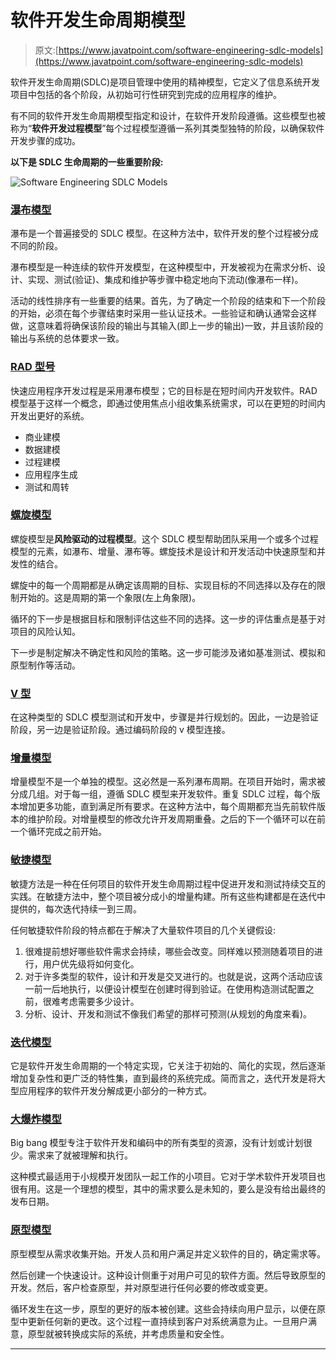 # 软件开发生命周期模型

> 原文:[https://www.javatpoint.com/software-engineering-sdlc-models](https://www.javatpoint.com/software-engineering-sdlc-models)

软件开发生命周期(SDLC)是项目管理中使用的精神模型，它定义了信息系统开发项目中包括的各个阶段，从初始可行性研究到完成的应用程序的维护。

有不同的软件开发生命周期模型指定和设计，在软件开发阶段遵循。这些模型也被称为“**软件开发过程模型**”每个过程模型遵循一系列其类型独特的阶段，以确保软件开发步骤的成功。

**以下是 SDLC 生命周期的一些重要阶段:**

![Software Engineering SDLC Models](../Images/d002328da74dd2504762060527b0a1ec.png)

### [瀑布模型](software-engineering-waterfall-model)

瀑布是一个普遍接受的 SDLC 模型。在这种方法中，软件开发的整个过程被分成不同的阶段。

瀑布模型是一种连续的软件开发模型，在这种模型中，开发被视为在需求分析、设计、实现、测试(验证)、集成和维护等步骤中稳定地向下流动(像瀑布一样)。

活动的线性排序有一些重要的结果。首先，为了确定一个阶段的结束和下一个阶段的开始，必须在每个步骤结束时采用一些认证技术。一些验证和确认通常会这样做，这意味着将确保该阶段的输出与其输入(即上一步的输出)一致，并且该阶段的输出与系统的总体要求一致。

### [RAD 型号](software-engineering-rapid-application-development-model)

快速应用程序开发过程是采用瀑布模型；它的目标是在短时间内开发软件。RAD 模型基于这样一个概念，即通过使用焦点小组收集系统需求，可以在更短的时间内开发出更好的系统。

*   商业建模
*   数据建模
*   过程建模
*   应用程序生成
*   测试和周转

### [螺旋模型](software-engineering-spiral-model)

螺旋模型是**风险驱动的过程模型**。这个 SDLC 模型帮助团队采用一个或多个过程模型的元素，如瀑布、增量、瀑布等。螺旋技术是设计和开发活动中快速原型和并发性的结合。

螺旋中的每一个周期都是从确定该周期的目标、实现目标的不同选择以及存在的限制开始的。这是周期的第一个象限(左上角象限)。

循环的下一步是根据目标和限制评估这些不同的选择。这一步的评估重点是基于对项目的风险认知。

下一步是制定解决不确定性和风险的策略。这一步可能涉及诸如基准测试、模拟和原型制作等活动。

### [V 型](software-engineering-v-model)

在这种类型的 SDLC 模型测试和开发中，步骤是并行规划的。因此，一边是验证阶段，另一边是验证阶段。通过编码阶段的 v 模型连接。

### [增量模型](software-engineering-incremental-model)

增量模型不是一个单独的模型。这必然是一系列瀑布周期。在项目开始时，需求被分成几组。对于每一组，遵循 SDLC 模型来开发软件。重复 SDLC 过程，每个版本增加更多功能，直到满足所有要求。在这种方法中，每个周期都充当先前软件版本的维护阶段。对增量模型的修改允许开发周期重叠。之后的下一个循环可以在前一个循环完成之前开始。

### [敏捷模型](software-engineering-agile-model)

敏捷方法是一种在任何项目的软件开发生命周期过程中促进开发和测试持续交互的实践。在敏捷方法中，整个项目被分成小的增量构建。所有这些构建都是在迭代中提供的，每次迭代持续一到三周。

任何敏捷软件阶段的特点都在于解决了大量软件项目的几个关键假设:

1.  很难提前想好哪些软件需求会持续，哪些会改变。同样难以预测随着项目的进行，用户优先级将如何变化。
2.  对于许多类型的软件，设计和开发是交叉进行的。也就是说，这两个活动应该一前一后地执行，以便设计模型在创建时得到验证。在使用构造测试配置之前，很难考虑需要多少设计。
3.  分析、设计、开发和测试不像我们希望的那样可预测(从规划的角度来看)。

### [迭代模型](software-engineering-iterative-model)

它是软件开发生命周期的一个特定实现，它关注于初始的、简化的实现，然后逐渐增加复杂性和更广泛的特性集，直到最终的系统完成。简而言之，迭代开发是将大型应用程序的软件开发分解成更小部分的一种方式。

### [大爆炸模型](software-engineering-big-bang-model)

Big bang 模型专注于软件开发和编码中的所有类型的资源，没有计划或计划很少。需求来了就被理解和执行。

这种模式最适用于小规模开发团队一起工作的小项目。它对于学术软件开发项目也很有用。这是一个理想的模型，其中的需求要么是未知的，要么是没有给出最终的发布日期。

### [原型模型](software-engineering-prototype-model)

原型模型从需求收集开始。开发人员和用户满足并定义软件的目的，确定需求等。

然后创建一个快速设计。这种设计侧重于对用户可见的软件方面。然后导致原型的开发。然后，客户检查原型，并对原型进行任何必要的修改或变更。

循环发生在这一步，原型的更好的版本被创建。这些会持续向用户显示，以便在原型中更新任何新的更改。这个过程一直持续到客户对系统满意为止。一旦用户满意，原型就被转换成实际的系统，并考虑质量和安全性。

* * *